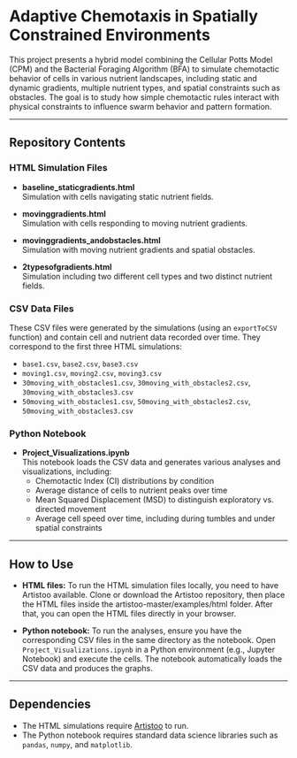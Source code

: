 # Adaptive Chemotaxis in Spatially Constrained Environments

This project presents a hybrid model combining the Cellular Potts Model (CPM) and the Bacterial Foraging Algorithm (BFA) to simulate chemotactic behavior of cells in various nutrient landscapes, including static and dynamic gradients, multiple nutrient types, and spatial constraints such as obstacles. The goal is to study how simple chemotactic rules interact with physical constraints to influence swarm behavior and pattern formation.

---

## Repository Contents

### HTML Simulation Files
- **baseline_staticgradients.html**  
  Simulation with cells navigating static nutrient fields.

- **movinggradients.html**  
  Simulation with cells responding to moving nutrient gradients.

- **movinggradients_andobstacles.html**  
  Simulation with moving nutrient gradients and spatial obstacles.

- **2typesofgradients.html**  
  Simulation including two different cell types and two distinct nutrient fields.

### CSV Data Files
These CSV files were generated by the simulations (using an `exportToCSV` function) and contain cell and nutrient data recorded over time. They correspond to the first three HTML simulations:
- `base1.csv`, `base2.csv`, `base3.csv`
- `moving1.csv`, `moving2.csv`, `moving3.csv`
- `30moving_with_obstacles1.csv`, `30moving_with_obstacles2.csv`, `30moving_with_obstacles3.csv`
- `50moving_with_obstacles1.csv`, `50moving_with_obstacles2.csv`, `50moving_with_obstacles3.csv`

### Python Notebook
- **Project_Visualizations.ipynb**  
  This notebook loads the CSV data and generates various analyses and visualizations, including:  
  - Chemotactic Index (CI) distributions by condition  
  - Average distance of cells to nutrient peaks over time  
  - Mean Squared Displacement (MSD) to distinguish exploratory vs. directed movement  
  - Average cell speed over time, including during tumbles and under spatial constraints

---

## How to Use

- **HTML files:** To run the HTML simulation files locally, you need to have Artistoo available. Clone or download the Artistoo repository, then place the HTML files inside the artistoo-master/examples/html folder. After that, you can open the HTML files directly in your browser.

- **Python notebook:** To run the analyses, ensure you have the corresponding CSV files in the same directory as the notebook. Open `Project_Visualizations.ipynb` in a Python environment (e.g., Jupyter Notebook) and execute the cells. The notebook automatically loads the CSV data and produces the graphs.

---

## Dependencies

- The HTML simulations require [Artistoo](https://github.com/ingewortel/artistoo) to run.
- The Python notebook requires standard data science libraries such as `pandas`, `numpy`, and `matplotlib`.

